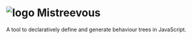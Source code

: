 # ![logo](https://github.com/nikkorn/mistreevous/raw/master/icons/icon-small.png) Mistreevous 

A tool to declaratively define and generate behaviour trees in JavaScript.